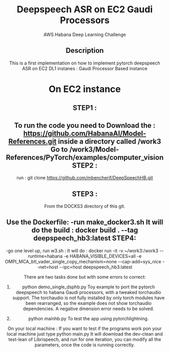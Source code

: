 <div align="center">    
 
# Deepspeech ASR on EC2 Gaudi Processors
AWS Habana 
Deep Learning Challenge 
  
## Description   
This is a first implementation on how to implement pytorch deepspeech ASR on EC2 DL1 instanes : Gaudi Processor Based instance

On EC2 instance 
================
STEP1 :
--------
To run the code you need to Download the : https://github.com/HabanaAI/Model-References.git
inside a directory called /work3 
Go to /work3/Model-References/PyTorch/examples/computer_vision 
STEP2 :
-------- 
run :
 git clone https://github.com/mbencherif/DeepSpeechHB.git

STEP3 :
-------
From the DOCKS3 directory of this git.
  
Use the Dockerfile:
 -run make_docker3.sh
       It will do the build : docker build . --tag deepspeech_hb3:latest
STEP4:
--------
 -go one level up, run w3.sh : 
       It will do :
          docker run -it -v ~/work3:/work3 --runtime=habana -e HABANA_VISIBLE_DEVICES=all -e OMPI_MCA_btl_vader_single_copy_mechanism=none --cap-add=sys_nice  --net=host --ipc=host deepspeech_hb3:latest

There are two tasks done but with some errors to correct:
  1. python demo_single_dsphb.py 
   Toy example to port the pytorch deepspeech to habana Gaudi processors, with a tweaked torchaudio support.
   The torchaudio is not fully installed by only torch modules have been rearranged, so the example does not show torchaudio dependencies.
   A negative dmension error needs to be solved. 
 
 2. python mainhb.py 
 To test the app using pytorchlightning.


On your local machine :
If you want to test if the programs work pon your local machine 
 just type python main.py
  It will download the dev-clean and test-lean of Librispeech, and run for one iteration, 
 you can modify all the parameters, once the code is running correctly.


